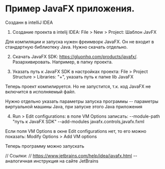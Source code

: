 # Пример JavaFX приложения. 

Cозданн в intelliJ IDEA

1. Создание проекта в intelij IDEA: File > New > Project: Шаблон JavFX

Для компиляции и запуска нужен фреимворк JavaFX. Он не входит в стандартную библиотеку Java. Нужно скачать отдельно.

2. Скачать JavaFX SDK: https://gluonhq.com/products/javafx/. Разархивировать. Например, в папку проекта.

3. Указать путь к JavaFX SDK в настройках проекта: File > Project Structure > Libraries: "+", указать путь к папке lib JavaFX

Теперь проект компилируется. Но не запустится, т.к. код JavaFX не включится в исполняемый файл.

Нужно отдельно указать параметры запуска программы -- параметры виртуальной машины Java, при запуске этого Java приложения

4. Run > Edit configurations: в поле VM Options записать: --module-path "путь к JavaFX SDK" --add-modules javafx.controls,javafx.fxml

Если поля VM Options в окне Edit configurations нет, то его можно показать: Modify Options > Add VM options

Теперь программу можно запускать


// Ссылки:
// https://www.jetbrains.com/help/idea/javafx.html -- аналогичная инструкция на сайте JetBrains
